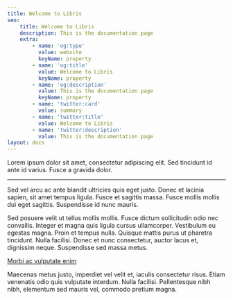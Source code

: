```yaml
---
title: Welcome to Libris
seo:
    title: Welcome to Libris
    description: This is the documentation page
    extra:
        - name: 'og:type'
          value: website
          keyName: property
        - name: 'og:title'
          value: Welcome to Libris
          keyName: property
        - name: 'og:description'
          value: This is the documentation page
          keyName: property
        - name: 'twitter:card'
          value: summary
        - name: 'twitter:title'
          value: Welcome to Libris
        - name: 'twitter:description'
          value: This is the documentation page
layout: docs
---
```


Lorem ipsum dolor sit amet, consectetur adipiscing elit. Sed tincidunt id ante id varius. Fusce a gravida dolor.

---

Sed vel arcu ac ante blandit ultricies quis eget justo. Donec et lacinia sapien, sit amet tempus ligula. Fusce et sagittis massa. Fusce mollis mollis dui eget sagittis. Suspendisse id nunc mauris.

Sed posuere velit ut tellus mollis mollis. Fusce dictum sollicitudin odio nec convallis. Integer et magna quis ligula cursus ullamcorper. Vestibulum eu egestas magna. Proin et tempus nulla. Quisque mattis purus ut pharetra tincidunt. Nulla facilisi. Donec et nunc consectetur, auctor lacus et, dignissim neque. Suspendisse sed massa metus.

[Morbi ac vulputate enim](https://stackbit.com)

Maecenas metus justo, imperdiet vel velit et, iaculis consectetur risus. Etiam venenatis odio quis vulputate interdum. Nulla facilisi. Pellentesque nibh nibh, elementum sed mauris vel, commodo pretium magna.
